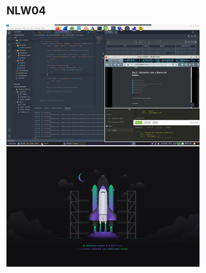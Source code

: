 # NLW04

![Alt text](src\nlw.png?raw=true "printscreen")
![Alt text](src\Wallpaper-1440x900.png?raw=true "Wallpaper NLW")

